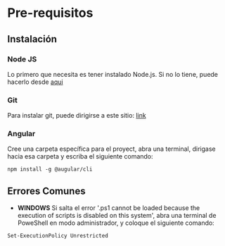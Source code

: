 # Pre-requisitos

## Instalación

### Node JS

Lo primero que necesita es tener instalado Node.js. Si no lo tiene, puede hacerlo desde [aqui](https://nodejs.org/es/download/)

### Git

Para instalar git, puede dirigirse a este sitio: [link](https://git-scm.com/download/win)

### Angular

Cree una carpeta específica para el proyect, abra una terminal, dirigase hacia esa carpeta y escriba el siguiente comando:

```
npm install -g @augular/cli
```

## Errores Comunes

- **WINDOWS** Si salta el error '.ps1 cannot be loaded because the execution of scripts is disabled on this system', abra una terminal de PoweShell en modo administrador, y coloque el siguiente comando:

```
Set-ExecutionPolicy Unrestricted
```
